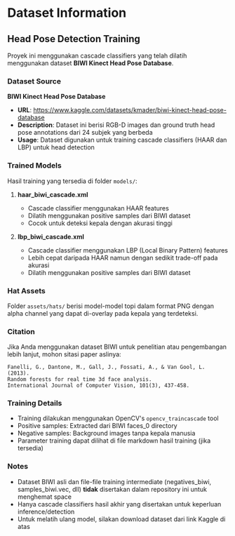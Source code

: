 # Dataset Information

## Head Pose Detection Training

Proyek ini menggunakan cascade classifiers yang telah dilatih menggunakan dataset **BIWI Kinect Head Pose Database**.

### Dataset Source

**BIWI Kinect Head Pose Database**
- **URL**: https://www.kaggle.com/datasets/kmader/biwi-kinect-head-pose-database
- **Description**: Dataset ini berisi RGB-D images dan ground truth head pose annotations dari 24 subjek yang berbeda
- **Usage**: Dataset digunakan untuk training cascade classifiers (HAAR dan LBP) untuk head detection

### Trained Models

Hasil training yang tersedia di folder `models/`:

1. **haar_biwi_cascade.xml**
   - Cascade classifier menggunakan HAAR features
   - Dilatih menggunakan positive samples dari BIWI dataset
   - Cocok untuk deteksi kepala dengan akurasi tinggi

2. **lbp_biwi_cascade.xml**
   - Cascade classifier menggunakan LBP (Local Binary Pattern) features
   - Lebih cepat daripada HAAR namun dengan sedikit trade-off pada akurasi
   - Dilatih menggunakan positive samples dari BIWI dataset

### Hat Assets

Folder `assets/hats/` berisi model-model topi dalam format PNG dengan alpha channel yang dapat di-overlay pada kepala yang terdeteksi.

### Citation

Jika Anda menggunakan dataset BIWI untuk penelitian atau pengembangan lebih lanjut, mohon sitasi paper aslinya:

```
Fanelli, G., Dantone, M., Gall, J., Fossati, A., & Van Gool, L. (2013). 
Random forests for real time 3d face analysis. 
International Journal of Computer Vision, 101(3), 437-458.
```

### Training Details

- Training dilakukan menggunakan OpenCV's `opencv_traincascade` tool
- Positive samples: Extracted dari BIWI faces_0 directory
- Negative samples: Background images tanpa kepala manusia
- Parameter training dapat dilihat di file markdown hasil training (jika tersedia)

### Notes

- Dataset BIWI asli dan file-file training intermediate (negatives_biwi, samples_biwi.vec, dll) **tidak** disertakan dalam repository ini untuk menghemat space
- Hanya cascade classifiers hasil akhir yang disertakan untuk keperluan inference/detection
- Untuk melatih ulang model, silakan download dataset dari link Kaggle di atas
